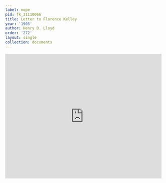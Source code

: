 ```yaml
---
label: nope
pid: fk_31110066
title: Letter to Florence Kelley
year: '1905'
author: Henry D. Lloyd
order: '272'
layout: single
collection: documents
---
```

<iframe src="https://northwestern.app.box.com/embed/s/dbwjgc06u3g58mtw2rpksh0h9owxg1xe?sortColumn=date&view=list" width="500" height="400" frameborder="0" allowfullscreen webkitallowfullscreen msallowfullscreen></iframe>
